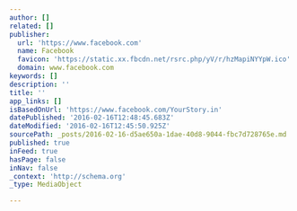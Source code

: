 ```yaml
---
author: []
related: []
publisher:
  url: 'https://www.facebook.com'
  name: Facebook
  favicon: 'https://static.xx.fbcdn.net/rsrc.php/yV/r/hzMapiNYYpW.ico'
  domain: www.facebook.com
keywords: []
description: ''
title: ''
app_links: []
isBasedOnUrl: 'https://www.facebook.com/YourStory.in'
datePublished: '2016-02-16T12:48:45.683Z'
dateModified: '2016-02-16T12:45:50.925Z'
sourcePath: _posts/2016-02-16-d5ae650a-1dae-40d8-9044-fbc7d728765e.md
published: true
inFeed: true
hasPage: false
inNav: false
_context: 'http://schema.org'
_type: MediaObject

---
```

